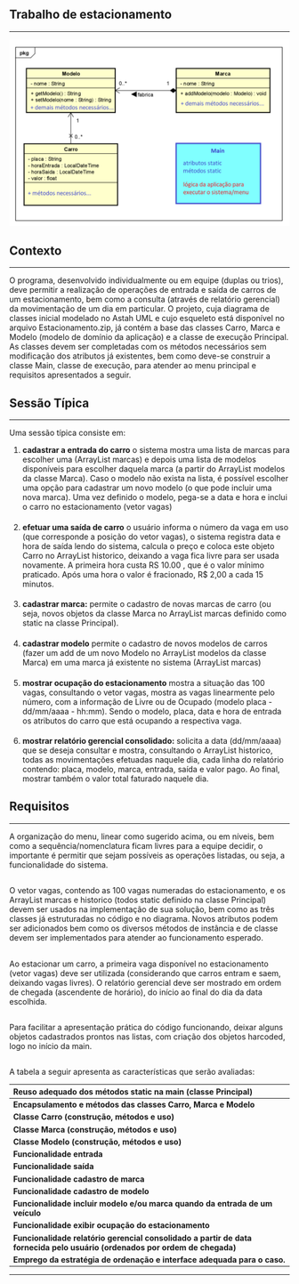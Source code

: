 ## Trabalho de estacionamento
---
![tarefa_1](tarefa_1.png)

## Contexto
---
O programa, desenvolvido individualmente ou em equipe (duplas ou trios), deve permitir a realização de operações de entrada e saída de carros de um estacionamento, bem como a consulta (através de relatório gerencial) da movimentação de um dia em particular. O projeto, cuja diagrama de classes inicial modelado no Astah UML e cujo esqueleto está disponível no arquivo Estacionamento.zip, já contém a base das classes Carro, Marca e Modelo (modelo de domínio da aplicação) e a classe de execução Principal. As classes devem ser completadas com os métodos necessários sem modificação dos atributos já existentes, bem como deve-se construir a classe Main, classe de execução, para atender ao menu principal e requisitos apresentados a seguir.

## Sessão Típica
---
Uma sessão típica consiste em:
1) __cadastrar a entrada do carro__ 
o sistema mostra uma lista de marcas para escolher uma (ArrayList marcas) e depois uma lista de modelos disponíveis para escolher daquela marca (a partir do ArrayList modelos da classe Marca). Caso o modelo não exista na lista, é possível escolher uma opção para cadastrar um novo modelo (o que pode incluir uma nova marca). Uma vez definido o modelo, pega-se a data e hora e inclui o carro no estacionamento (vetor vagas)
####
2) __efetuar uma saída de carro__
o usuário informa o número da vaga em uso (que corresponde a posição do vetor vagas), o sistema registra data e hora de saída lendo do sistema, calcula o preço e coloca este objeto Carro no ArrayList historico, deixando a vaga fica livre para ser usada novamente. A primeira hora custa RS 10.00 , que é o valor mínimo praticado. Após uma hora o valor é fracionado, R$ 2,00 a cada 15 minutos.
####
3) __cadastrar marca:__ 
permite o cadastro de novas marcas de carro (ou seja, novos objetos da classe Marca no ArrayList marcas definido como static na classe Principal).
####
4) __cadastrar modelo__ 
permite o cadastro de novos modelos de carros (fazer um add de um novo Modelo no ArrayList modelos da classe Marca) em uma marca já existente no sistema (ArrayList marcas)
####
5) __mostrar ocupação do estacionamento__ 
mostra a situação das 100 vagas, consultando o vetor vagas, mostra as vagas linearmente pelo número, com a informação de Livre ou de Ocupado (modelo placa - dd/mm/aaaa - hh:mm). Sendo o modelo, placa, data e hora de entrada os atributos do carro que está ocupando a respectiva vaga.
####
6) __mostrar relatório gerencial consolidado:__ 
solicita a data (dd/mm/aaaa) que se deseja consultar e mostra, consultando o ArrayList historico, todas as movimentações efetuadas naquele dia, cada linha do relatório contendo: placa, modelo, marca, entrada, saída e valor pago. Ao final, mostrar também o valor total faturado naquele dia.
## Requisitos
---
A organização do menu, linear como sugerido acima, ou em níveis, bem como a sequência/nomenclatura ficam livres para a equipe decidir, o importante é permitir que sejam possíveis as operações listadas, ou seja, a funcionalidade do sistema.
##
O vetor vagas, contendo as 100 vagas numeradas do estacionamento, e os ArrayList marcas e historico (todos static definido na classe Principal) devem ser usados na implementação de sua solução, bem como as três classes já estruturadas no código e no diagrama. Novos atributos podem ser adicionados bem como os diversos métodos de instância e de classe devem ser implementados para atender ao funcionamento esperado.
##
Ao estacionar um carro, a primeira vaga disponível no estacionamento (vetor vagas) deve ser utilizada (considerando que carros entram e saem, deixando vagas livres). O relatório gerencial deve ser mostrado em ordem de chegada (ascendente de horário), do início ao final do dia da data escolhida.
##
Para facilitar a apresentação prática do código funcionando, deixar alguns objetos cadastrados prontos nas listas, com criação dos objetos harcoded, logo no início da main. 
##
A tabela a seguir apresenta as características que serão avaliadas:

Reuso adequado dos métodos static na main (classe Principal)|
:-----------------------------------------------------------|
__Encapsulamento e métodos das classes Carro, Marca e Modelo__ |__empregados adequadamente, com sobrecarga e redefinição, conforme o caso__|
__Classe Carro (construção, métodos e uso)__|
__Classe Marca (construção, métodos e uso)__|
__Classe Modelo (construção, métodos e uso)__|
__Funcionalidade entrada__|
__Funcionalidade saída__|
__Funcionalidade cadastro de marca__|
__Funcionalidade cadastro de modelo__|
__Funcionalidade incluir modelo e/ou marca quando da entrada de um veículo__|
__Funcionalidade exibir ocupação do estacionamento__|
__Funcionalidade relatório gerencial consolidado a partir de data fornecida pelo usuário (ordenados por ordem de chegada)__|
__Emprego da estratégia de ordenação e interface adequada para o caso.__|
---

